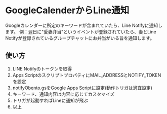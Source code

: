 # GoogleCalenderからLine通知

Googleカレンダーに所定のキーワードが含まれていたら、Line Notifyに通知します。
例：翌日に"愛妻弁当"というイベントが登録されていたら、妻とLine Notifyが登録されているグループチャットにお弁当がいる旨を通知します。

## 使い方
1. LINE Notifyのトークンを取得
2. Apps ScriptのスクリプトプロパティにMAIL_ADDRESSとNOTIFY_TOKENを設定
3. notifyObento.gsをGoogle Apps Scriptに設定(動作トリガは適宜設定)
4. キーワード、通知内容は内容に応じてカスタマイズ
5. トリガが起動すればLineに通知が飛ぶ
6. 以上